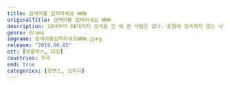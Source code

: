 ```yaml
---
title: 검색어를 입력하세요 WWW
originalTitle: 검색어를 입력하세요 WWW
description: 10대부터 60대까지 검색을 안 해 본 사람은 없다. 포털에 접속하지 않는 사람은 없다. 그리고 여기 성공에 대한 욕망으로 똘똘 뭉쳐 서로를 이기기 위해서 몸을 불사르는 세 여자가 있다. 입바른 소리로 판을 엎는 프로깽판러, 배타미. 분노조절장애의 폭력전과범, 차현. 성공 앞에 가차 없는 청순한 냉미녀, 송가경. 잘 나가고 싶은 이 세 여자에겐 욕망의 계기 같은 거 없다. 이들은 말한다. 성공하고 싶은데 이유가 왜 필요해. 가치관 선명하고 뚜렷한 세 여자들. 틀린 사람은 없다, 아주 많이 다를 뿐. 트렌드를 이끄는 포털사이트, 그 안에서 당당하게 일하는 여자들과 그녀들의 마음을 흔드는 남자들의 리얼 로맨스.
genre: drama
imgname: 검색어를입력하세요WWW.jpeg
release: "2019.06.05"
ott: [넷플릭스, 티빙]
countries: 한국
end: true
categories: [로맨스, 코미디]
---
```

